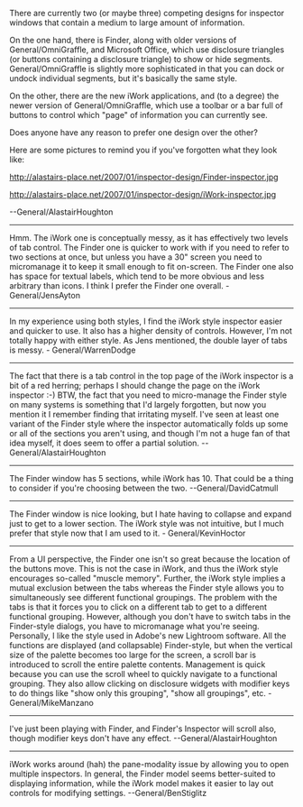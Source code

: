 There are currently two (or maybe three) competing designs for inspector windows that contain a medium to large amount of information.

On the one hand, there is Finder, along with older versions of General/OmniGraffle, and Microsoft Office, which use disclosure triangles (or buttons containing a disclosure triangle) to show or hide segments. General/OmniGraffle is slightly more sophisticated in that you can dock or undock individual segments, but it's basically the same style.

On the other, there are the new iWork applications, and (to a degree) the newer version of General/OmniGraffle, which use a toolbar or a bar full of buttons to control which "page" of information you can currently see.

Does anyone have any reason to prefer one design over the other?

Here are some pictures to remind you if you've forgotten what they look like:

http://alastairs-place.net/2007/01/inspector-design/Finder-inspector.jpg

http://alastairs-place.net/2007/01/inspector-design/iWork-inspector.jpg

--General/AlastairHoughton

----
Hmm. The iWork one is conceptually messy, as it has effectively two levels of tab control. The Finder one is quicker to work with if you need to refer to two sections at once, but unless you have a 30" screen you need to micromanage it to keep it small enough to fit on-screen. The Finder one also has space for textual labels, which tend to be more obvious and less arbitrary than icons. I think I prefer the Finder one overall. -General/JensAyton

----
In my experience using both styles, I find the iWork style inspector easier and quicker to use. It also has a higher density of controls. However, I'm not totally happy with either style. As Jens mentioned, the double layer of tabs is messy. - General/WarrenDodge

----
The fact that there is a tab control in the top page of the iWork inspector is a bit of a red herring; perhaps I should change the page on the iWork inspector :-) BTW, the fact that you need to micro-manage the Finder style on many systems is something that I'd largely forgotten, but now you mention it I remember finding that irritating myself. I've seen at least one variant of the Finder style where the inspector automatically folds up some or all of the sections you aren't using, and though I'm not a huge fan of that idea myself, it does seem to offer a partial solution. --General/AlastairHoughton

----
The Finder window has 5 sections, while iWork has 10. That could be a thing to consider if you're choosing between the two. --General/DavidCatmull

----
The Finder window is nice looking, but I hate having to collapse and expand just to get to a lower section. The iWork style was not intuitive, but I much prefer that style now that I am used to it. - General/KevinHoctor

----
From a UI perspective, the Finder one isn't so great because the location of the buttons move. This is not the case in iWork, and thus the iWork style encourages so-called "muscle memory". Further, the iWork style implies a mutual exclusion between the tabs whereas the Finder style allows you to simultaneously see different functional groupings. The problem with the tabs is that it forces you to click on a different tab to get to a different functional grouping. However, although you don't have to switch tabs in the Finder-style dialogs, you have to micromanage what you're seeing. Personally, I like the style used in Adobe's new Lightroom software. All the functions are displayed (and collapsable) Finder-style, but when the vertical size of the palette becomes too large for the screen, a scroll bar is introduced to scroll the entire palette contents. Management is quick because you can use the scroll wheel to quickly navigate to a functional grouping. They also allow clicking on disclosure widgets with modifier keys to do things like "show only this grouping", "show all groupings", etc. - General/MikeManzano

----
I've just been playing with Finder, and Finder's Inspector will scroll also, though modifier keys don't have any effect. --General/AlastairHoughton

----
iWork works around (hah) the pane-modality issue by allowing you to open multiple inspectors. In general, the Finder model seems better-suited to displaying information, while the iWork model makes it easier to lay out controls for modifying settings. --General/BenStiglitz